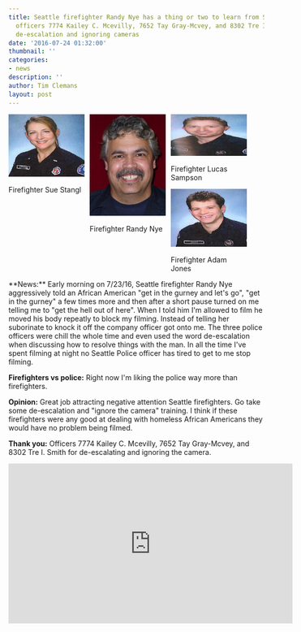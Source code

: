 ```yaml
---
title: Seattle firefighter Randy Nye has a thing or two to learn from Seattle Police
  officers 7774 Kailey C. Mcevilly, 7652 Tay Gray-Mcvey, and 8302 Tre I. Smith about
  de-escalation and ignoring cameras
date: '2016-07-24 01:32:00'
thumbnail: ''
categories:
- news
description: ''
author: Tim Clemans
layout: post
---
```

<style>
.photo {
width:150px;
float:left;
margin-right:10px;
}
.clear {
clear:both;
}
</style>
<div class="photo">
<img src="/records/seattle_firefighter_sue_stangl.png"/>
<p>Firefighter Sue Stangl</p>
</div>
<div class="photo">
<img src="/records/seattle_firefighter_randy_nye.png.jpg"/>
<p>Firefighter Randy Nye</p>
</div>
<div class="photo">
<img src="/records/seattle_firefighter_lucas_sampson.png" />
<p>Firefighter Lucas Sampson</p>
</div>
<div class="photo">
<img src="/records/seattle_firefighter_adam_jones.png"/>
<p>Firefighter Adam Jones</p>
</div>
<div class="clear"></div>
**News:** Early morning on 7/23/16, Seattle firefighter Randy Nye aggressively told an African American "get in the gurney and let's go", "get in the gurney" a few times more and then after a short pause turned on me telling me to "get the hell out of here". When I told him I'm allowed to film he moved his body repeatly to block my filming. Instead of telling her suborinate to knock it off the company officer got onto me. The three police officers were chill the whole time and even used the word de-escalation when discussing how to resolve things with the man. In all the time I've spent filming at night no Seattle Police officer has tired to get to me stop filming.

**Firefighters vs police:** Right now I'm liking the police way more than firefighters.

**Opinion:** Great job attracting negative attention Seattle firefighters. Go take some de-escalation and "ignore the camera" training. I think if these firefighters were any good at dealing with homeless African Americans they would have no problem being filmed. 

**Thank you:** Officers 7774 Kailey C. Mcevilly, 7652 Tay Gray-Mcvey, and 8302 Tre I. Smith for de-escalating and ignoring the camera.

<iframe width="560" height="315" src="https://www.youtube.com/embed/BNd7N3zqWrg" frameborder="0" allowfullscreen></iframe>
